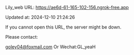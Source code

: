 Lily_web URL: https://ae6d-61-165-102-156.ngrok-free.app

Updated at: 2024-12-10 21:24:26

If you cannot open this URL, the server might be down.

Please contact: 

goley04@foxmail.com Or Wechat:GL_yeaH